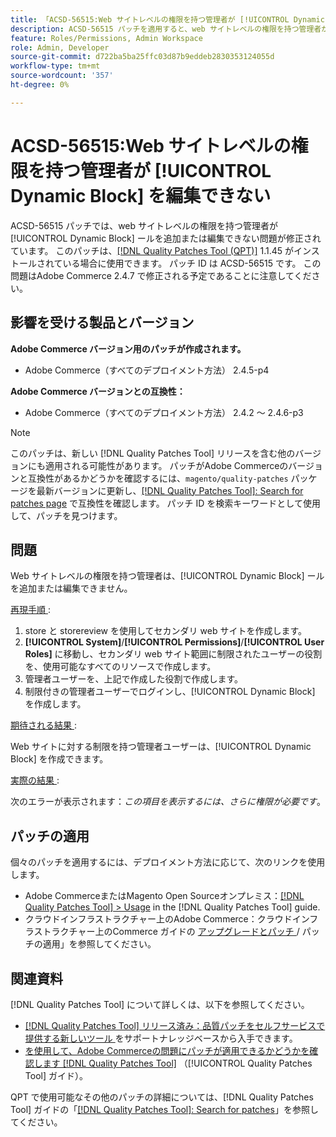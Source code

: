 ```yaml
---
title: 「ACSD-56515:Web サイトレベルの権限を持つ管理者が [!UICONTROL Dynamic Block] を編集できない」
description: ACSD-56515 パッチを適用すると、web サイトレベルの権限を持つ管理者が [!UICONTROL Dynamic Block] を追加または編集できないAdobe Commerceの問題を修正できます。
feature: Roles/Permissions, Admin Workspace
role: Admin, Developer
source-git-commit: d722ba5ba25ffc03d87b9eddeb2830353124055d
workflow-type: tm+mt
source-wordcount: '357'
ht-degree: 0%

---
```


# ACSD-56515:Web サイトレベルの権限を持つ管理者が [!UICONTROL Dynamic Block] を編集できない

ACSD-56515 パッチでは、web サイトレベルの権限を持つ管理者が [!UICONTROL Dynamic Block] ールを追加または編集できない問題が修正されています。 このパッチは、[[!DNL Quality Patches Tool (QPT)]](https://experienceleague.adobe.com/en/docs/commerce-knowledge-base/kb/announcements/commerce-announcements/magento-quality-patches-released-new-tool-to-self-serve-quality-patches) 1.1.45 がインストールされている場合に使用できます。 パッチ ID は ACSD-56515 です。 この問題はAdobe Commerce 2.4.7 で修正される予定であることに注意してください。

## 影響を受ける製品とバージョン

**Adobe Commerce バージョン用のパッチが作成されます。**

* Adobe Commerce（すべてのデプロイメント方法） 2.4.5-p4

**Adobe Commerce バージョンとの互換性：**

* Adobe Commerce（すべてのデプロイメント方法） 2.4.2 ～ 2.4.6-p3

>[!NOTE]
>
>このパッチは、新しい [!DNL Quality Patches Tool] リリースを含む他のバージョンにも適用される可能性があります。 パッチがAdobe Commerceのバージョンと互換性があるかどうかを確認するには、`magento/quality-patches` パッケージを最新バージョンに更新し、[[!DNL Quality Patches Tool]: Search for patches page](https://experienceleague.adobe.com/tools/commerce-quality-patches/index.html) で互換性を確認します。 パッチ ID を検索キーワードとして使用して、パッチを見つけます。

## 問題

Web サイトレベルの権限を持つ管理者は、[!UICONTROL Dynamic Block] ールを追加または編集できません。

<u> 再現手順 </u>:

1. store と storereview を使用してセカンダリ web サイトを作成します。
1. **[!UICONTROL System]**/**[!UICONTROL Permissions]**/**[!UICONTROL User Roles]** に移動し、セカンダリ web サイト範囲に制限されたユーザーの役割を、使用可能なすべてのリソースで作成します。
1. 管理者ユーザーを、上記で作成した役割で作成します。
1. 制限付きの管理者ユーザーでログインし、[!UICONTROL Dynamic Block] を作成します。

<u> 期待される結果 </u>:

Web サイトに対する制限を持つ管理者ユーザーは、[!UICONTROL Dynamic Block] を作成できます。

<u> 実際の結果 </u>:

次のエラーが表示されます：*この項目を表示するには、さらに権限が必要です*。

## パッチの適用

個々のパッチを適用するには、デプロイメント方法に応じて、次のリンクを使用します。

* Adobe CommerceまたはMagento Open Sourceオンプレミス：[[!DNL Quality Patches Tool] > Usage](https://experienceleague.adobe.com/docs/commerce-operations/tools/quality-patches-tool/usage.html) in the [!DNL Quality Patches Tool] guide.
* クラウドインフラストラクチャー上のAdobe Commerce：クラウドインフラストラクチャー上のCommerce ガイドの [ アップグレードとパッチ ](https://experienceleague.adobe.com/docs/commerce-cloud-service/user-guide/develop/upgrade/apply-patches.html)/ パッチの適用」を参照してください。

## 関連資料

[!DNL Quality Patches Tool] について詳しくは、以下を参照してください。

* [[!DNL Quality Patches Tool]  リリース済み：品質パッチをセルフサービスで提供する新しいツール ](https://experienceleague.adobe.com/en/docs/commerce-knowledge-base/kb/announcements/commerce-announcements/magento-quality-patches-released-new-tool-to-self-serve-quality-patches) をサポートナレッジベースから入手できます。
* [ を使用して、Adobe Commerceの問題にパッチが適用できるかどうかを確認します  [!DNL Quality Patches Tool]](/help/tools/quality-patches-tool/patches-available-in-qpt/check-patch-for-magento-issue-with-magento-quality-patches.md) （[!UICONTROL Quality Patches Tool] ガイド）。


QPT で使用可能なその他のパッチの詳細については、[!DNL Quality Patches Tool] ガイドの「[[!DNL Quality Patches Tool]: Search for patches](https://experienceleague.adobe.com/tools/commerce-quality-patches/index.html)」を参照してください。
